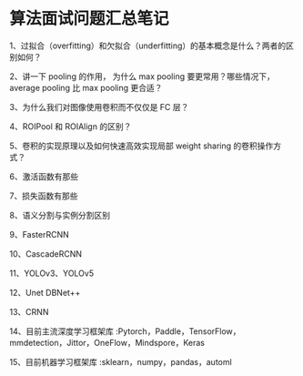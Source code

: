 #                                                                   算法面试问题汇总笔记

1、过拟合（overfitting）和欠拟合（underfitting）的基本概念是什么？两者的区别如何？

2、讲一下 pooling 的作用， 为什么 max pooling 要更常用？哪些情况下，average pooling 比 max pooling 更合适？

3、为什么我们对图像使用卷积而不仅仅是 FC 层？

4、ROIPool 和 ROIAlign 的区别？

5、卷积的实现原理以及如何快速高效实现局部 weight sharing 的卷积操作方式？

6、激活函数有那些

7、损失函数有那些

8、语义分割与实例分割区别

9、FasterRCNN

10、CascadeRCNN

11、YOLOv3、YOLOv5

12、Unet DBNet++

13、CRNN

14、目前主流深度学习框架库
  :Pytorch，Paddle，TensorFlow，mmdetection，Jittor，OneFlow，Mindspore，Keras

15、目前机器学习框架库
  :sklearn，numpy，pandas，automl

